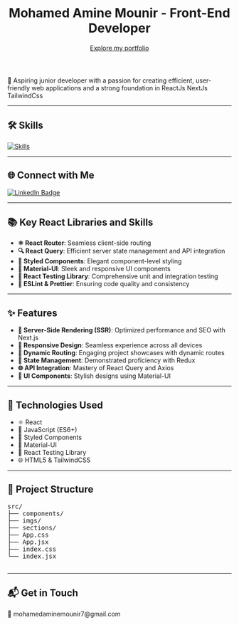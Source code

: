 <!DOCTYPE html>
<html lang="en">
<head>
  <meta charset="UTF-8">
  <meta name="viewport" content="width=device-width, initial-scale=1.0">
  <link rel="stylesheet" href="styles.css">
</head>
<body>
  <header>
    <h1>Mohamed Amine Mounir - Front-End Developer </h1>
    <a href="https://amine-dev-bice.vercel.app/" target="_blank">Explore my portfolio</a>
  </header>

  <section id="intro">
    <p>🚀 Aspiring junior developer with a passion for creating efficient, user-friendly web applications and a strong foundation in ReactJs NextJs TailwindCss</p>
  </section>

  <hr>

  <section id="skills">
    <h2>🛠️ Skills</h2>
    <a href="https://skillicons.dev">
      <img src="https://skillicons.dev/icons?i=html,css,js,tailwind,react,next" alt="Skills" />
    </a>
  </section>

  <hr>

  <section id="connect">
    <h2>🌐 Connect with Me</h2>
    <div id="badges">
      <a href="https://www.linkedin.com/in/mohamed-amine-mounir/">
        <img src="https://img.shields.io/badge/LinkedIn-blue?style=for-the-badge&logo=linkedin&logoColor=white" alt="LinkedIn Badge" />
      </a>
    </div>
  </section>

  <hr>

  <section id="libraries">
    <h2>📚 Key React Libraries and Skills</h2>
    <ul>
      <li><strong>⚛️ React Router</strong>: Seamless client-side routing</li>
      <li><strong>🔍 React Query</strong>: Efficient server state management and API integration</li>
      <li><strong>💅 Styled Components</strong>: Elegant component-level styling</li>
      <li><strong>🎨 Material-UI</strong>: Sleek and responsive UI components</li>
      <li><strong>🧪 React Testing Library</strong>: Comprehensive unit and integration testing</li>
      <li><strong>🧹 ESLint & Prettier</strong>: Ensuring code quality and consistency</li>
    </ul>
  </section>

  <hr>

  <section id="features">
    <h2>✨ Features</h2>
    <ul>
      <li><strong>🚀 Server-Side Rendering (SSR)</strong>: Optimized performance and SEO with Next.js</li>
      <li><strong>📱 Responsive Design</strong>: Seamless experience across all devices</li>
      <li><strong>🔗 Dynamic Routing</strong>: Engaging project showcases with dynamic routes</li>
      <li><strong>🔄 State Management</strong>: Demonstrated proficiency with Redux</li>
      <li><strong>🌐 API Integration</strong>: Mastery of React Query and Axios</li>
      <li><strong>🎨 UI Components</strong>: Stylish designs using Material-UI</li>
    </ul>
  </section>

  <hr>

  <section id="technologies">
    <h2>🔧 Technologies Used</h2>
    <ul>
      <li>⚛️ React</li>
      <li>📜 JavaScript (ES6+)</li>
      <li>💅 Styled Components</li>
      <li>🎨 Material-UI</li>
      <li>🧪 React Testing Library</li>
      <li>🌐 HTML5 & TailwindCSS</li>
    </ul>
  </section>

  <hr>

  <section id="project-structure">
    <h2>📂 Project Structure</h2>
    <pre>
src/
├── components/
├── imgs/
├── sections/
├── App.css
├── App.jsx
├── index.css
└── index.jsx
    </pre>
  </section>



  <hr>

  <section id="contact">
    <h2>📬 Get in Touch</h2>
    <p>📧 mohamedaminemounir7@gmail.com</p>
  </section>

</body>
</html>
